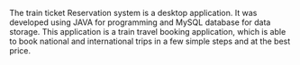 The train ticket Reservation system is a desktop application. It was developed using JAVA for programming and MySQL database for data storage. This application is a train travel booking application, which is able to book national and international trips in a few simple steps and at the best price.
